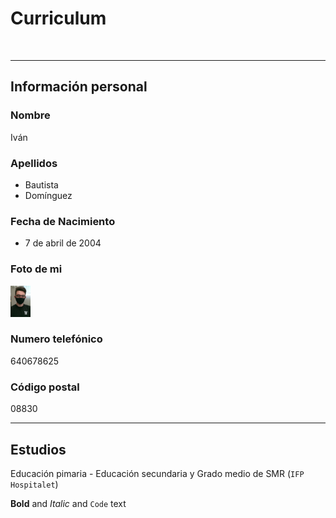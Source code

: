 # Curriculum
<section>
<br>
</section>
<hr>

## Información personal
### Nombre
Iván
### Apellidos
- Bautista 
- Domínguez
### Fecha de Nacimiento
- 7 de abril de 2004

### Foto de mi
<p>
<img src="/micara.PNG" alt="imagen" height="50px">
</p>

### Numero telefónico
640678625
### Código postal
08830
<section>
<p></p>
</section>
<hr>

## Estudios
Educación pimaria - Educación secundaria y Grado medio de SMR (`IFP Hospitalet`)

**Bold** and *Italic* and `Code` text
